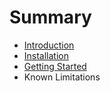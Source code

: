 # Summary

* [Introduction](README.md)
* [Installation](first-question.md)
* [Getting Started](second-question.md)
* Known Limitations

